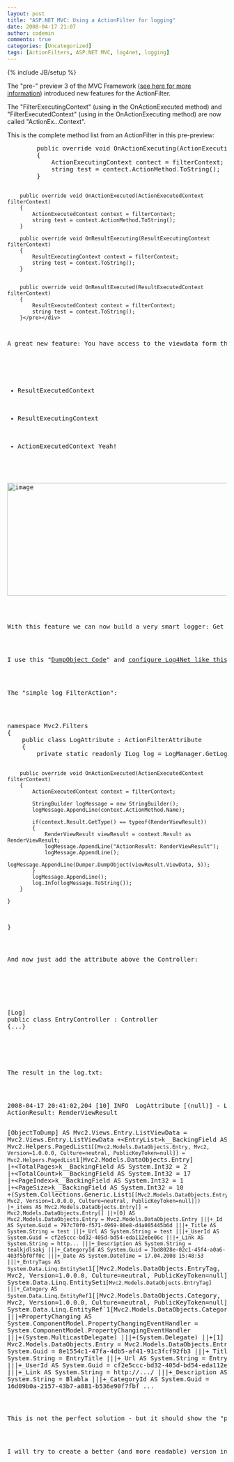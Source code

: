 ```yaml
---
layout: post
title: "ASP.NET MVC: Using a ActionFilter for logging"
date: 2008-04-17 21:07
author: codemin
comments: true
categories: [Uncategorized]
tags: [ActionFilters, ASP.NET MVC, log4net, logging]
---
```

{% include JB/setup %}
<p>The &quot;pre-&quot; preview 3 of the MVC Framework (<a href="http://code-inside.de/blog-in/2008/04/17/aspnet-mvc-april-codeplex-source-push/">see here for more information</a>) introduced new features for the ActionFilter.</p>  <p>The &quot;FilterExecutingContext&quot; (using in the OnActionExecuted method) and &quot;FilterExecutedContext&quot; (using in the OnActionExecuting method) are now called &quot;ActionEx...Context&quot;.</p>  <p>This is the complete method list from an ActionFilter in this pre-preview:</p>  <div class="wlWriterSmartContent" id="scid:812469c5-0cb0-4c63-8c15-c81123a09de7:a8515567-54a8-4a50-93fe-626175cf3f8e" style="padding-right: 0px; display: inline; padding-left: 0px; float: none; padding-bottom: 0px; margin: 0px; padding-top: 0px"><pre name="code" class="c#">        public override void OnActionExecuting(ActionExecutingContext filterContext)
        {
            ActionExecutingContext contect = filterContext;
            string test = contect.ActionMethod.ToString();
        }

        public override void OnActionExecuted(ActionExecutedContext filterContext)
        {
            ActionExecutedContext context = filterContext;
            string test = context.ActionMethod.ToString();
        }

        public override void OnResultExecuting(ResultExecutingContext filterContext)
        {
            ResultExecutingContext context = filterContext;
            string test = context.ToString();
        }


        public override void OnResultExecuted(ResultExecutedContext filterContext)
        {
            ResultExecutedContext context = filterContext;
            string test = context.ToString();
        }</pre></div>

<p>A great new feature: You have access to the viewdata form the...</p>

<ul>
  <li>ResultExecutedContext</li>

  <li>ResultExecutingContext</li>

  <li>ActionExecutedContext Yeah!</li>
</ul>

<p><a href="http://code-inside.de/blog-in/wp-content/uploads/image12.png"><img style="border-right: 0px; border-top: 0px; border-left: 0px; border-bottom: 0px" height="259" alt="image" src="http://code-inside.de/blog-in/wp-content/uploads/image-thumb12.png" width="523" border="0" /></a>&#160;</p>

<p>With this feature we can now build a very smart logger: Get all ViewData typ information recursive and save this by using <a href="http://logging.apache.org/log4net/">Log4Net</a>.</p>

<p>I use this &quot;<a href="http://www.codeguru.com/csharp/csharp/cs_syntax/reflection/article.php/c5885/">DumpObject Code</a>&quot; and <a href="http://www.codeproject.com/KB/aspnet/log4net.aspx?df=100&amp;forumid=323468&amp;exp=0&amp;select=1580054">configure Log4Net like this guy</a>.</p>

<p>The &quot;simple log FilterAction&quot;:</p>

<div class="wlWriterSmartContent" id="scid:812469c5-0cb0-4c63-8c15-c81123a09de7:5b0b7acf-4108-4220-b61f-f2e14ac8eb9f" style="padding-right: 0px; display: inline; padding-left: 0px; float: none; padding-bottom: 0px; margin: 0px; padding-top: 0px"><pre name="code" class="c#">namespace Mvc2.Filters
{
    public class LogAttribute : ActionFilterAttribute
    {
        private static readonly ILog log = LogManager.GetLogger(typeof(LogAttribute).Name);

        public override void OnActionExecuted(ActionExecutedContext filterContext)
        {
            ActionExecutedContext context = filterContext;
            
            StringBuilder logMessage = new StringBuilder();
            logMessage.AppendLine(context.ActionMethod.Name);
            
            if(context.Result.GetType() == typeof(RenderViewResult))
            {
                RenderViewResult viewResult = context.Result as RenderViewResult;
                logMessage.AppendLine("ActionResult: RenderViewResult");
                logMessage.AppendLine();
                logMessage.AppendLine(Dumper.DumpObject(viewResult.ViewData, 5));
            }
            logMessage.AppendLine();
            log.Info(logMessage.ToString());
        }

    }
}</pre></div>

<p>And now just add the attribute above the Controller:</p>

<p>
  <div class="wlWriterSmartContent" id="scid:812469c5-0cb0-4c63-8c15-c81123a09de7:0a74a792-ef0b-4252-a6db-b510a98a35c9" style="padding-right: 0px; display: inline; padding-left: 0px; float: none; padding-bottom: 0px; margin: 0px; padding-top: 0px"><pre name="code" class="c#">[Log]
public class EntryController : Controller
{...}</pre></div>
</p>

<p>The result in the log.txt:</p>

<div class="wlWriterSmartContent" id="scid:812469c5-0cb0-4c63-8c15-c81123a09de7:157f822e-b64b-4c41-b81a-b134f7cf4f7f" style="padding-right: 0px; display: inline; padding-left: 0px; float: none; padding-bottom: 0px; margin: 0px; padding-top: 0px"><pre name="code" class="c#">2008-04-17 20:41:02,204 [10] INFO  LogAttribute [(null)] - List
ActionResult: RenderViewResult

[ObjectToDump] AS Mvc2.Views.Entry.ListViewData = Mvc2.Views.Entry.ListViewData
+&lt;EntryList&gt;k__BackingField AS Mvc2.Helpers.PagedList`1[[Mvc2.Models.DataObjects.Entry, Mvc2, Version=1.0.0.0, Culture=neutral, PublicKeyToken=null]] = Mvc2.Helpers.PagedList`1[Mvc2.Models.DataObjects.Entry]
|+&lt;TotalPages&gt;k__BackingField AS System.Int32 = 2
|+&lt;TotalCount&gt;k__BackingField AS System.Int32 = 17
|+&lt;PageIndex&gt;k__BackingField AS System.Int32 = 1
|+&lt;PageSize&gt;k__BackingField AS System.Int32 = 10
+(System.Collections.Generic.List`1[[Mvc2.Models.DataObjects.Entry, Mvc2, Version=1.0.0.0, Culture=neutral, PublicKeyToken=null]])
|+_items AS Mvc2.Models.DataObjects.Entry[] = Mvc2.Models.DataObjects.Entry[]
||+[0] AS Mvc2.Models.DataObjects.Entry = Mvc2.Models.DataObjects.Entry
|||+_Id AS System.Guid = 797c70f0-f571-4969-80e8-d4a085445b6d
|||+_Title AS System.String = test
|||+_Url AS System.String = test
|||+_UserId AS System.Guid = cf2e5ccc-bd32-405d-bd54-eda112ebe06c
|||+_Link AS System.String = http...
|||+_Description AS System.String = tealkjdlsakj
|||+_CategoryId AS System.Guid = 7bd8028e-02c1-45f4-a0a6-403f5bf0ff0c
|||+_Date AS System.DateTime = 17.04.2008 15:48:53
|||+_EntryTags AS System.Data.Linq.EntitySet`1[[Mvc2.Models.DataObjects.EntryTag, Mvc2, Version=1.0.0.0, Culture=neutral, PublicKeyToken=null]] = System.Data.Linq.EntitySet`1[Mvc2.Models.DataObjects.EntryTag]
|||+_Category AS System.Data.Linq.EntityRef`1[[Mvc2.Models.DataObjects.Category, Mvc2, Version=1.0.0.0, Culture=neutral, PublicKeyToken=null]] = System.Data.Linq.EntityRef`1[Mvc2.Models.DataObjects.Category]
|||+PropertyChanging AS System.ComponentModel.PropertyChangingEventHandler = System.ComponentModel.PropertyChangingEventHandler
|||+(System.MulticastDelegate)
|||+(System.Delegate)
||+[1] AS Mvc2.Models.DataObjects.Entry = Mvc2.Models.DataObjects.Entry
|||+_Id AS System.Guid = 8e1554c1-47fa-4db5-af41-91c3fcf92fb3
|||+_Title AS System.String = EntryTitle
|||+_Url AS System.String = EntryTitle_13
|||+_UserId AS System.Guid = cf2e5ccc-bd32-405d-bd54-eda112ebe06c
|||+_Link AS System.String = http://.../
|||+_Description AS System.String = Blabla
|||+_CategoryId AS System.Guid = 16d09b0a-2157-43b7-a881-b536e90f7fbf
...</pre></div>

<p>This is not the perfect solution - but it should show the &quot;power&quot; of the new ActionFilters.</p>

<p>I will try to create a better (and more readable) version in the next days - with the RouteData/submitted parameters and so on :)</p>
